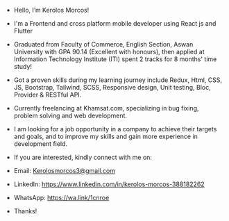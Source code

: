 - Hello, I’m Kerolos Morcos!

- I'm a Frontend and cross platform mobile developer using React js and Flutter
- Graduated from Faculty of Commerce, English Section, Aswan University with GPA 90.14 (Excellent with honours), then applied at Information Technology Institute (ITI) spent 2 tracks for 8 months' time study!
- Got a proven skills during my learning journey include Redux, Html, CSS, JS, Bootstrap, Tailwind, SCSS, Responsive design, Unit testing, Bloc, Provider & RESTful API.
- Currently freelancing at Khamsat.com, specializing in bug fixing, problem solving and web development.

- I am looking for a job opportunity in a company to achieve their targets and goals, and to improve my skills and gain more experience in development field.

- If you are interested, kindly connect with me on:
- Email: Kerolosmorcos3@gmail.com
- LinkedIn: https://www.linkedin.com/in/kerolos-morcos-388182262
- WhatsApp: https://wa.link/1cnroe

- Thanks!
